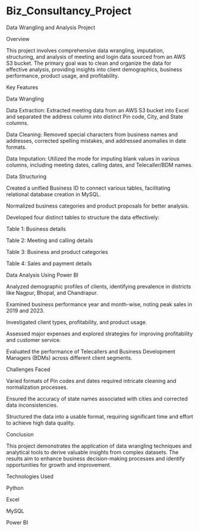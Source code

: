 # Biz_Consultancy_Project

Data Wrangling and Analysis Project

Overview

This project involves comprehensive data wrangling, imputation, structuring, and analysis of meeting and login data sourced from an AWS S3 bucket. The primary goal was to clean and organize the data for effective analysis, providing insights into client demographics, business performance, product usage, and profitability.

Key Features

Data Wrangling

Data Extraction: Extracted meeting data from an AWS S3 bucket into Excel and separated the address column into distinct Pin code, City, and State columns.

Data Cleaning: Removed special characters from business names and addresses, corrected spelling mistakes, and addressed anomalies in date formats.

Data Imputation: Utilized the mode for imputing blank values in various columns, including meeting dates, calling dates, and Telecaller/BDM names.

Data Structuring

Created a unified Business ID to connect various tables, facilitating relational database creation in MySQL.

Normalized business categories and product proposals for better analysis.

Developed four distinct tables to structure the data effectively:

Table 1: Business details

Table 2: Meeting and calling details

Table 3: Business and product categories

Table 4: Sales and payment details

Data Analysis Using Power BI

Analyzed demographic profiles of clients, identifying prevalence in districts like Nagpur, Bhopal, and Chandrapur.

Examined business performance year and month-wise, noting peak sales in 2019 and 2023.

Investigated client types, profitability, and product usage.

Assessed major expenses and explored strategies for improving profitability and customer service.

Evaluated the performance of Telecallers and Business Development Managers (BDMs) across different client segments.

Challenges Faced

Varied formats of Pin codes and dates required intricate cleaning and normalization processes.

Ensured the accuracy of state names associated with cities and corrected data inconsistencies.

Structured the data into a usable format, requiring significant time and effort to achieve high data quality.

Conclusion

This project demonstrates the application of data wrangling techniques and analytical tools to derive valuable insights from complex datasets. The results aim to enhance business decision-making processes and identify opportunities for growth and improvement.

Technologies Used

Python

Excel

MySQL

Power BI
